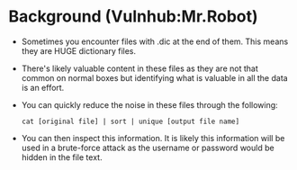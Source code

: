 # Background \(Vulnhub:Mr.Robot\)

* Sometimes you encounter files with .dic at the end of them.  This means they are HUGE dictionary files.
* There's likely valuable content in these files as they are not that common on normal boxes but identifying what is valuable in all the data is an effort.
* You can quickly reduce the noise in these files through the following:

  ```text
  cat [original file] | sort | unique [output file name]
  ```

* You can then inspect this information.  It is likely this information will be used in a brute-force attack as the username or password would be hidden in the file text.

